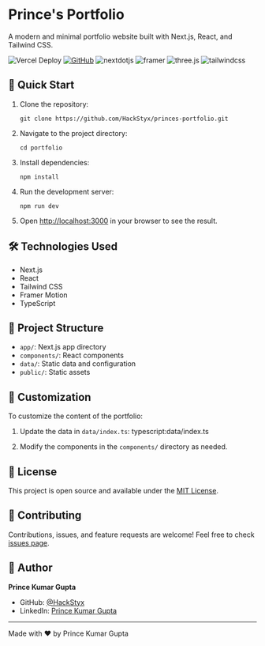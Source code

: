 # Prince's Portfolio

A modern and minimal portfolio website built with Next.js, React, and Tailwind CSS.

![Vercel Deploy](https://deploy-badge.vercel.app/vercel/princekumargupta)
<a href='https://github.com/HackStyx/Portfolio/blob/main/LICENSE.md' target="_blank"><img alt='GitHub' src='https://img.shields.io/badge/License_-MIT-100000?style=for-the-badge&logo=GitHub&logoColor=white&labelColor=black&color=black'/></a>
<img src="https://img.shields.io/badge/-Next_JS-black?style=for-the-badge&logoColor=white&logo=nextdotjs&color=000000" alt="nextdotjs" />
<img src="https://img.shields.io/badge/-Framer-black?style=for-the-badge&logoColor=white&logo=framer&color=0055FF" alt="framer" />
<img src="https://img.shields.io/badge/-Three_JS-black?style=for-the-badge&logoColor=white&logo=threedotjs&color=000000" alt="three.js" />
<img src="https://img.shields.io/badge/-Tailwind_CSS-black?style=for-the-badge&logoColor=white&logo=tailwindcss&color=06B6D4" alt="tailwindcss" />
## 🚀 Quick Start

1. Clone the repository:
   ```
   git clone https://github.com/HackStyx/princes-portfolio.git
   ```

2. Navigate to the project directory:
   ```
   cd portfolio
   ```

3. Install dependencies:
   ```
   npm install
   ```

4. Run the development server:
   ```
   npm run dev
   ```

5. Open [http://localhost:3000](http://localhost:3000) in your browser to see the result.

## 🛠️ Technologies Used

- Next.js
- React
- Tailwind CSS
- Framer Motion
- TypeScript

## 📁 Project Structure

- `app/`: Next.js app directory
- `components/`: React components
- `data/`: Static data and configuration
- `public/`: Static assets

## 🔧 Customization

To customize the content of the portfolio:

1. Update the data in `data/index.ts`:
   typescript:data/index.ts

2. Modify the components in the `components/` directory as needed.

## 📄 License

This project is open source and available under the [MIT License](LICENSE).

## 🤝 Contributing

Contributions, issues, and feature requests are welcome! Feel free to check [issues page](https://github.com/Hackstyx/portfolio/issues).

## 👤 Author

**Prince Kumar Gupta**

- GitHub: [@HackStyx](https://github.com/HackStyx)
- LinkedIn: [Prince Kumar Gupta](https://linkedin.com/in/princekumargupta)


---

Made with ❤️ by Prince Kumar Gupta
